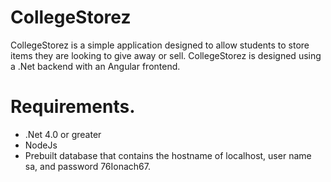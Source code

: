 ﻿# CollegeStorez

CollegeStorez is a simple application designed to allow students to store items they are looking to give away or sell. CollegeStorez is designed using a .Net backend with an Angular frontend.

# Requirements.
- .Net 4.0 or greater 
- NodeJs
- Prebuilt database that contains the hostname of localhost, user name sa, and password 76Ionach67.